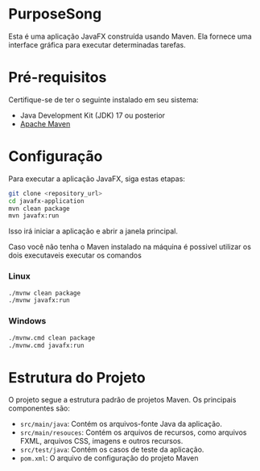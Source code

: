 # PurposeSong
Esta é uma aplicação JavaFX construída usando Maven. Ela fornece uma interface gráfica para executar determinadas tarefas.

# Pré-requisitos
Certifique-se de ter o seguinte instalado em seu sistema:

* Java Development Kit (JDK) 17 ou posterior
* [Apache Maven](https://maven.apache.org/install.html)

# Configuração

Para executar a aplicação JavaFX, siga estas etapas:
```sh
git clone <repository_url>
cd javafx-application
mvn clean package
mvn javafx:run
```

Isso irá iniciar a aplicação e abrir a janela principal.

Caso você não tenha o Maven instalado na máquina é possivel utilizar os dois executaveis executar os comandos

### Linux
```sh
./mvnw clean package
./mvnw javafx:run
```

### Windows
```sh
./mvnw.cmd clean package
./mvnw.cmd javafx:run
```


# Estrutura do Projeto
O projeto segue a estrutura padrão de projetos Maven. Os principais componentes são:

* `src/main/java`: Contém os arquivos-fonte Java da aplicação.
* `src/main/resouces`: Contém os arquivos de recursos, como arquivos FXML, arquivos CSS, imagens e outros recursos.
* `src/test/java`: Contém os casos de teste da aplicação.
* `pom.xml`: O arquivo de configuração do projeto Maven